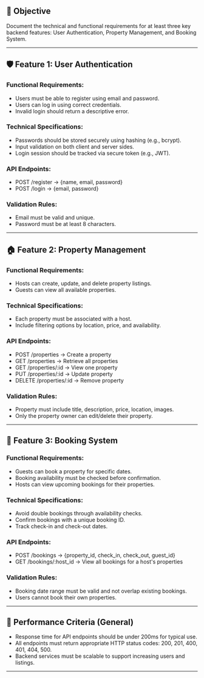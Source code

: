 

## 🎯 Objective
Document the technical and functional requirements for at least three key backend features: User Authentication, Property Management, and Booking System.

---

## 🛡️ Feature 1: User Authentication

### Functional Requirements:
- Users must be able to register using email and password.
- Users can log in using correct credentials.
- Invalid login should return a descriptive error.

### Technical Specifications:
- Passwords should be stored securely using hashing (e.g., bcrypt).
- Input validation on both client and server sides.
- Login session should be tracked via secure token (e.g., JWT).

### API Endpoints:
- POST /register → {name, email, password}
- POST /login → {email, password}

### Validation Rules:
- Email must be valid and unique.
- Password must be at least 8 characters.

---

## 🏠 Feature 2: Property Management

### Functional Requirements:
- Hosts can create, update, and delete property listings.
- Guests can view all available properties.

### Technical Specifications:
- Each property must be associated with a host.
- Include filtering options by location, price, and availability.

### API Endpoints:
- POST /properties → Create a property
- GET /properties → Retrieve all properties
- GET /properties/:id → View one property
- PUT /properties/:id → Update property
- DELETE /properties/:id → Remove property

### Validation Rules:
- Property must include title, description, price, location, images.
- Only the property owner can edit/delete their property.

---

## 📅 Feature 3: Booking System

### Functional Requirements:
- Guests can book a property for specific dates.
- Booking availability must be checked before confirmation.
- Hosts can view upcoming bookings for their properties.

### Technical Specifications:
- Avoid double bookings through availability checks.
- Confirm bookings with a unique booking ID.
- Track check-in and check-out dates.

### API Endpoints:
- POST /bookings → {property_id, check_in, check_out, guest_id}
- GET /bookings/:host_id → View all bookings for a host's properties

### Validation Rules:
- Booking date range must be valid and not overlap existing bookings.
- Users cannot book their own properties.

---

## 📌 Performance Criteria (General)
- Response time for API endpoints should be under 200ms for typical use.
- All endpoints must return appropriate HTTP status codes: 200, 201, 400, 401, 404, 500.
- Backend services must be scalable to support increasing users and listings.

---
